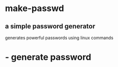 # make-passwd
## a simple password generator
generates powerful passwords using linux commands

# - generate password
